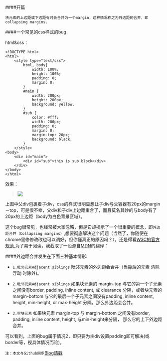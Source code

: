 ####开篇

`
块元素的上边距或下边距有时会合并为一个margin，这种情况称之为外边距的合并，即collapsing margins.
`

####一个常见的css样式的bug

html&css：

```
<!DOCTYPE html>
<html>
    <style type="text/css">
        html, body{
            width: 100%;
            height: 100%;
            padding: 0;
            margin: 0;
        }
        #main {
            width: 200px;
            height: 200px;
            background: yellow;
        }
        #sub {
            color: #fff;
            width: 200px;
            padding: 0;
            margin: 0;
            margin-top: 20px;
            background: black;
        }
    </style>
<body>
    <div id="main">
        <div id="sub">this is sub block</div>
    </div>
</body>
</html>
```

效果：

> ![](https://kkkkkxiaofei.github.io/img/collapsing/collapsing.png)

上图中父div包裹着子div，css的样式很明显想让子div与父容器有20px的margin－top，可是很不幸，父div和子div上边距重合了，而且莫名其妙的与body有了20px的上边距（body为白色背景区域）。

这个bug很常见，也经常被大家忽略，但是它却揭示了一个很重要的概念，即`外边距合并（Collapsing margins）`,想要彻底解决这个问题（当然了，你随便在chrome里修修改改也可以调好，但你懂真正的原因吗？），还是得看[W3C的官方规范](http://www.w3.org/TR/CSS2/box.html#collapsing-margins),为了易于阅读，我截取了一段源自[MDN](https://developer.mozilla.org/zh-CN/docs/Web/CSS/margin_collapsing)的翻译：

####外边距合并发生在下面三种基本情形:

* `1.毗邻元素Adjacent siblings`
毗邻元素的外边距会合并（当靠后的元素 清除浮动 时除外)。

* `2.毗邻元素Adjacent siblings`
如果块元素的 margin-top 与它的第一个子元素之间没有border, padding, inline content, 或 clearance 分隔，或者块元素的 margin-bottom 与它的最后一个子元素之间没有padding, inline content, height, min-height, or max-height 分隔，那么外边距会合并。

* `3.空块元素`
如果块元素 margin-top 与 margin-bottom 之间没有border, padding, inline content, height, 与min-height来分隔， 那么它的上下外边距合并。

可以看到，上面的bug属于情况2，即只要为主div设置padding即可解决(或border等，视具体情况而论)。

`注：本文与Github同步`[Blog请戳](#https://kkkkkxiaofei.github.io/jekyll/update/2015/07/26/collapsing.html)